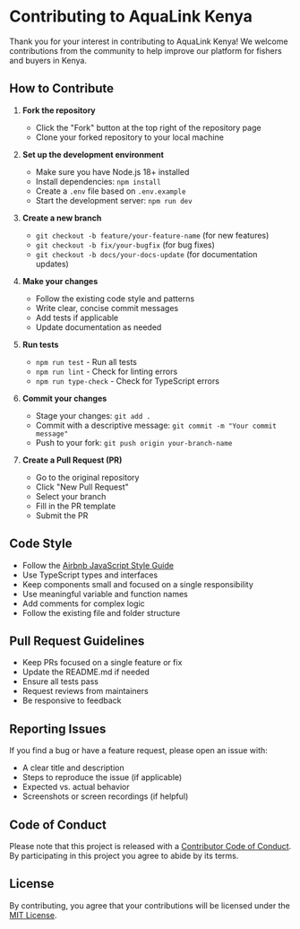 # Contributing to AquaLink Kenya

Thank you for your interest in contributing to AquaLink Kenya! We welcome contributions from the community to help improve our platform for fishers and buyers in Kenya.

## How to Contribute

1. **Fork the repository**
   - Click the "Fork" button at the top right of the repository page
   - Clone your forked repository to your local machine

2. **Set up the development environment**
   - Make sure you have Node.js 18+ installed
   - Install dependencies: `npm install`
   - Create a `.env` file based on `.env.example`
   - Start the development server: `npm run dev`

3. **Create a new branch**
   - `git checkout -b feature/your-feature-name` (for new features)
   - `git checkout -b fix/your-bugfix` (for bug fixes)
   - `git checkout -b docs/your-docs-update` (for documentation updates)

4. **Make your changes**
   - Follow the existing code style and patterns
   - Write clear, concise commit messages
   - Add tests if applicable
   - Update documentation as needed

5. **Run tests**
   - `npm run test` - Run all tests
   - `npm run lint` - Check for linting errors
   - `npm run type-check` - Check for TypeScript errors

6. **Commit your changes**
   - Stage your changes: `git add .`
   - Commit with a descriptive message: `git commit -m "Your commit message"`
   - Push to your fork: `git push origin your-branch-name`

7. **Create a Pull Request (PR)**
   - Go to the original repository
   - Click "New Pull Request"
   - Select your branch
   - Fill in the PR template
   - Submit the PR

## Code Style

- Follow the [Airbnb JavaScript Style Guide](https://github.com/airbnb/javascript)
- Use TypeScript types and interfaces
- Keep components small and focused on a single responsibility
- Use meaningful variable and function names
- Add comments for complex logic
- Follow the existing file and folder structure

## Pull Request Guidelines

- Keep PRs focused on a single feature or fix
- Update the README.md if needed
- Ensure all tests pass
- Request reviews from maintainers
- Be responsive to feedback

## Reporting Issues

If you find a bug or have a feature request, please open an issue with:
- A clear title and description
- Steps to reproduce the issue (if applicable)
- Expected vs. actual behavior
- Screenshots or screen recordings (if helpful)

## Code of Conduct

Please note that this project is released with a [Contributor Code of Conduct](CODE_OF_CONDUCT.md). By participating in this project you agree to abide by its terms.

## License

By contributing, you agree that your contributions will be licensed under the [MIT License](LICENSE).
